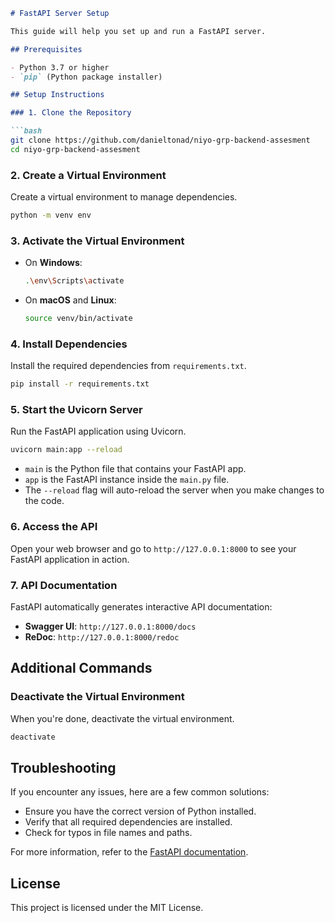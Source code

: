 ```markdown
# FastAPI Server Setup

This guide will help you set up and run a FastAPI server.

## Prerequisites

- Python 3.7 or higher
- `pip` (Python package installer)

## Setup Instructions

### 1. Clone the Repository

```bash
git clone https://github.com/danieltonad/niyo-grp-backend-assesment
cd niyo-grp-backend-assesment
```

### 2. Create a Virtual Environment

Create a virtual environment to manage dependencies.

```bash
python -m venv env
```

### 3. Activate the Virtual Environment

- On **Windows**:

  ```bash
  .\env\Scripts\activate
  ```

- On **macOS** and **Linux**:

  ```bash
  source venv/bin/activate
  ```

### 4. Install Dependencies

Install the required dependencies from `requirements.txt`.

```bash
pip install -r requirements.txt
```

### 5. Start the Uvicorn Server

Run the FastAPI application using Uvicorn.

```bash
uvicorn main:app --reload
```

- `main` is the Python file that contains your FastAPI app.
- `app` is the FastAPI instance inside the `main.py` file.
- The `--reload` flag will auto-reload the server when you make changes to the code.

### 6. Access the API

Open your web browser and go to `http://127.0.0.1:8000` to see your FastAPI application in action.

### 7. API Documentation

FastAPI automatically generates interactive API documentation:

- **Swagger UI**: `http://127.0.0.1:8000/docs`
- **ReDoc**: `http://127.0.0.1:8000/redoc`

## Additional Commands

### Deactivate the Virtual Environment

When you're done, deactivate the virtual environment.

```bash
deactivate
```

## Troubleshooting

If you encounter any issues, here are a few common solutions:

- Ensure you have the correct version of Python installed.
- Verify that all required dependencies are installed.
- Check for typos in file names and paths.

For more information, refer to the [FastAPI documentation](https://fastapi.tiangolo.com/).

## License

This project is licensed under the MIT License.
```